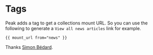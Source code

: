 # Tags

Peak adds a tag to get a collections mount URL. So you can use the following to generate a `View all news articles` link for example. 
```
{{ mount_url from="news" }}
``` 

Thanks [Simon Bédard](https://statamic.com/forum/4925-get-url-of-page-with-mounted-collection).